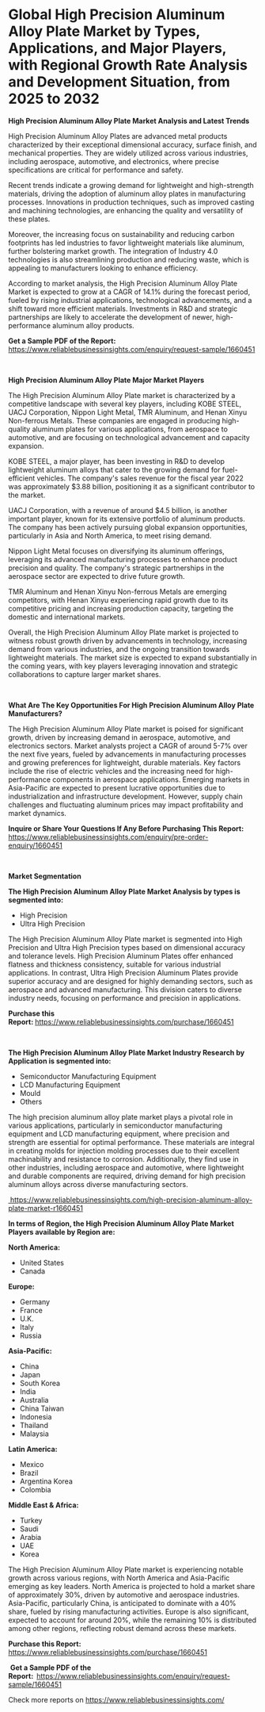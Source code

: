 <p><h1>Global High Precision Aluminum Alloy Plate Market by Types, Applications, and Major Players, with Regional Growth Rate Analysis and Development Situation, from 2025 to 2032</h1></p><p><strong>High Precision Aluminum Alloy Plate Market Analysis and Latest Trends</strong></p>
<p><p>High Precision Aluminum Alloy Plates are advanced metal products characterized by their exceptional dimensional accuracy, surface finish, and mechanical properties. They are widely utilized across various industries, including aerospace, automotive, and electronics, where precise specifications are critical for performance and safety. </p><p>Recent trends indicate a growing demand for lightweight and high-strength materials, driving the adoption of aluminum alloy plates in manufacturing processes. Innovations in production techniques, such as improved casting and machining technologies, are enhancing the quality and versatility of these plates. </p><p>Moreover, the increasing focus on sustainability and reducing carbon footprints has led industries to favor lightweight materials like aluminum, further bolstering market growth. The integration of Industry 4.0 technologies is also streamlining production and reducing waste, which is appealing to manufacturers looking to enhance efficiency. </p><p>According to market analysis, the High Precision Aluminum Alloy Plate Market is expected to grow at a CAGR of 14.1% during the forecast period, fueled by rising industrial applications, technological advancements, and a shift toward more efficient materials. Investments in R&D and strategic partnerships are likely to accelerate the development of newer, high-performance aluminum alloy products.</p></p>
<p><strong>Get a Sample PDF of the Report:&nbsp;</strong> <a href="https://www.reliablebusinessinsights.com/enquiry/request-sample/1660451?utm_campaign=3113&utm_medium=2&utm_source=Github&utm_content=ia&utm_term=29032025&utm_id=high-precision-aluminum-alloy-plate">https://www.reliablebusinessinsights.com/enquiry/request-sample/1660451</a></p>
<p>&nbsp;</p>
<p><strong>High Precision Aluminum Alloy Plate Major Market Players</strong></p>
<p><p>The High Precision Aluminum Alloy Plate market is characterized by a competitive landscape with several key players, including KOBE STEEL, UACJ Corporation, Nippon Light Metal, TMR Aluminum, and Henan Xinyu Non-ferrous Metals. These companies are engaged in producing high-quality aluminum plates for various applications, from aerospace to automotive, and are focusing on technological advancement and capacity expansion.</p><p>KOBE STEEL, a major player, has been investing in R&D to develop lightweight aluminum alloys that cater to the growing demand for fuel-efficient vehicles. The company's sales revenue for the fiscal year 2022 was approximately $3.88 billion, positioning it as a significant contributor to the market.</p><p>UACJ Corporation, with a revenue of around $4.5 billion, is another important player, known for its extensive portfolio of aluminum products. The company has been actively pursuing global expansion opportunities, particularly in Asia and North America, to meet rising demand.</p><p>Nippon Light Metal focuses on diversifying its aluminum offerings, leveraging its advanced manufacturing processes to enhance product precision and quality. The company's strategic partnerships in the aerospace sector are expected to drive future growth.</p><p>TMR Aluminum and Henan Xinyu Non-ferrous Metals are emerging competitors, with Henan Xinyu experiencing rapid growth due to its competitive pricing and increasing production capacity, targeting the domestic and international markets.</p><p>Overall, the High Precision Aluminum Alloy Plate market is projected to witness robust growth driven by advancements in technology, increasing demand from various industries, and the ongoing transition towards lightweight materials. The market size is expected to expand substantially in the coming years, with key players leveraging innovation and strategic collaborations to capture larger market shares.</p></p>
<p>&nbsp;</p>
<p><strong>What Are The Key Opportunities For High Precision Aluminum Alloy Plate Manufacturers?</strong></p>
<p><p>The High Precision Aluminum Alloy Plate market is poised for significant growth, driven by increasing demand in aerospace, automotive, and electronics sectors. Market analysts project a CAGR of around 5-7% over the next five years, fueled by advancements in manufacturing processes and growing preferences for lightweight, durable materials. Key factors include the rise of electric vehicles and the increasing need for high-performance components in aerospace applications. Emerging markets in Asia-Pacific are expected to present lucrative opportunities due to industrialization and infrastructure development. However, supply chain challenges and fluctuating aluminum prices may impact profitability and market dynamics.</p></p>
<p><strong>Inquire or Share Your Questions If Any Before Purchasing This Report:</strong> <a href="https://www.reliablebusinessinsights.com/enquiry/pre-order-enquiry/1660451?utm_campaign=3113&utm_medium=2&utm_source=Github&utm_content=ia&utm_term=29032025&utm_id=high-precision-aluminum-alloy-plate">https://www.reliablebusinessinsights.com/enquiry/pre-order-enquiry/1660451</a></p>
<p>&nbsp;</p>
<p><strong>Market Segmentation</strong></p>
<p><strong>The High Precision Aluminum Alloy Plate Market Analysis by types is segmented into:</strong></p>
<p><ul><li>High Precision</li><li>Ultra High Precision</li></ul></p>
<p><p>The High Precision Aluminum Alloy Plate market is segmented into High Precision and Ultra High Precision types based on dimensional accuracy and tolerance levels. High Precision Aluminum Plates offer enhanced flatness and thickness consistency, suitable for various industrial applications. In contrast, Ultra High Precision Aluminum Plates provide superior accuracy and are designed for highly demanding sectors, such as aerospace and advanced manufacturing. This division caters to diverse industry needs, focusing on performance and precision in applications.</p></p>
<p><strong>Purchase this Report:&nbsp;</strong><a href="https://www.reliablebusinessinsights.com/purchase/1660451?utm_campaign=3113&utm_medium=2&utm_source=Github&utm_content=ia&utm_term=29032025&utm_id=high-precision-aluminum-alloy-plate">https://www.reliablebusinessinsights.com/purchase/1660451</a></p>
<p>&nbsp;</p>
<p><strong>The High Precision Aluminum Alloy Plate Market Industry Research by Application is segmented into:</strong></p>
<p><ul><li>Semiconductor Manufacturing Equipment</li><li>LCD Manufacturing Equipment</li><li>Mould</li><li>Others</li></ul></p>
<p><p>The high precision aluminum alloy plate market plays a pivotal role in various applications, particularly in semiconductor manufacturing equipment and LCD manufacturing equipment, where precision and strength are essential for optimal performance. These materials are integral in creating molds for injection molding processes due to their excellent machinability and resistance to corrosion. Additionally, they find use in other industries, including aerospace and automotive, where lightweight and durable components are required, driving demand for high precision aluminum alloys across diverse manufacturing sectors.</p></p>
<p><a href="https://www.reliablebusinessinsights.com/high-precision-aluminum-alloy-plate-market-r1660451?utm_campaign=3113&utm_medium=2&utm_source=Github&utm_content=ia&utm_term=29032025&utm_id=high-precision-aluminum-alloy-plate">&nbsp;https://www.reliablebusinessinsights.com/high-precision-aluminum-alloy-plate-market-r1660451</a></p>
<p><strong>In terms of Region, the High Precision Aluminum Alloy Plate Market Players available by Region are:</strong></p>
<p>
    <p> <strong> North America: </strong>
        <ul>
            <li>United States</li>
            <li>Canada</li>
        </ul>
        </p> 
    <p> <strong> Europe: </strong>
        <ul>
            <li>Germany</li>
            <li>France</li>
            <li>U.K.</li>
            <li>Italy</li>
            <li>Russia</li>
        </ul>
        </p> 
    <p> <strong> Asia-Pacific: </strong>
        <ul>
            <li>China</li>
            <li>Japan</li>
            <li>South Korea</li>
            <li>India</li>
            <li>Australia</li>
            <li>China Taiwan</li>
            <li>Indonesia</li>
            <li>Thailand</li>
            <li>Malaysia</li>
        </ul>
        </p> 
    <p> <strong> Latin America: </strong>
        <ul>
            <li>Mexico</li>
            <li>Brazil</li>
            <li>Argentina Korea</li>
            <li>Colombia</li>
        </ul>
        </p> 
    <p> <strong> Middle East & Africa: </strong>
        <ul>
            <li>Turkey</li>
            <li>Saudi</li>
            <li>Arabia</li>
            <li>UAE</li>
            <li>Korea</li>
        </ul>
    </p>
    </p>
<p><p>The High Precision Aluminum Alloy Plate market is experiencing notable growth across various regions, with North America and Asia-Pacific emerging as key leaders. North America is projected to hold a market share of approximately 30%, driven by automotive and aerospace industries. Asia-Pacific, particularly China, is anticipated to dominate with a 40% share, fueled by rising manufacturing activities. Europe is also significant, expected to account for around 20%, while the remaining 10% is distributed among other regions, reflecting robust demand across these markets.</p></p>
<p><strong>Purchase this Report: </strong><a href="https://www.reliablebusinessinsights.com/purchase/1660451?utm_campaign=3113&utm_medium=2&utm_source=Github&utm_content=ia&utm_term=29032025&utm_id=high-precision-aluminum-alloy-plate">https://www.reliablebusinessinsights.com/purchase/1660451</a></p>
<p>&nbsp;<strong>Get a Sample PDF of the Report:&nbsp;&nbsp;</strong><a href="https://www.reliablebusinessinsights.com/enquiry/request-sample/1660451?utm_campaign=3113&utm_medium=2&utm_source=Github&utm_content=ia&utm_term=29032025&utm_id=high-precision-aluminum-alloy-plate">https://www.reliablebusinessinsights.com/enquiry/request-sample/1660451</a></p>
<p><strong></strong></p>
<p>Check more reports on <a href="https://www.reliablebusinessinsights.com/?utm_campaign=3113&utm_medium=2&utm_source=Github&utm_content=ia&utm_term=29032025&utm_id=high-precision-aluminum-alloy-plate">https://www.reliablebusinessinsights.com/</a></p>